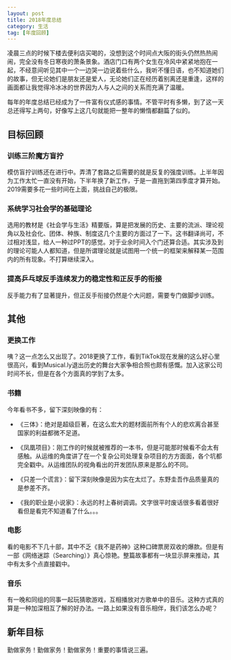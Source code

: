 ```yaml
---
layout: post
title: 2018年度总结
category: 生活
tag: [年度回顾]
---
```


凌晨三点的时候下楼去便利店买喝的，没想到这个时间点大阪的街头仍然热热闹闹，完全没有冬日寒夜的萧条景象。酒店门口有两个女生在冷风中紧紧地抱在一起，不经意间听见其中一个一边哭一边说着些什么，我听不懂日语，也不知道她们的故事，但无论她们是朋友还是爱人，无论她们正在经历着别离还是重逢，这样的画面都让我觉得冷冰冰的世界因为人与人之间的关系而充满了温暖。

每年的年度总结已经成为了一件富有仪式感的事情。不管平时有多懒，到了这一天总还得写上两句，好像写上这几句就能把一整年的懒惰都翻篇了似的。

<!--break-->

## 目标回顾

### 训练三阶魔方盲拧

模仿盲拧训练还在进行中。弄清了套路之后需要的就是反复的强度训练。上半年因为工作太忙一直没有开始，下半年换了新工作，于是一直拖到第四季度才算开始。2019需要多花一些时间在上面，挑战自己的极限。

### 系统学习社会学的基础理论

选用的教材是《社会学与生活》精要版，算是把发展的历史、主要的流派、理论视角以及社会化、团体、种族、制度这几个主要的方面过了一下。这书翻译尚可，不过相对浅显，给人一种过PPT的感觉。对于业余时间入个门还算合适。其实涉及到的理论可能人人都知道，但是所谓理论就是试图用一个统一的框架来解释某一范围内的所有现象。不打算继续深入。

### 提高乒乓球反手连续发力的稳定性和正反手的衔接

反手能力有了显著提升，但正反手衔接仍然是个大问题，需要专门做脚步训练。


## 其他

### 更换工作

咦？这一点怎么又出现了。2018更换了工作，看到TikTok现在发展的这么好心里很高兴，看到Musical.ly退出历史的舞台大家争相合照也颇有感慨。加入这家公司时间不长，但是在各个方面真的学到了太多。

### 书籍

今年看书不多，留下深刻映像的有：

- 《三体》：绝对是超级巨著，在这么宏大的题材面前所有个人的悲欢离合甚至国家的利益都微不足道。

- 《凤凰项目》：刚工作的时候就被推荐的一本书，但是可能那时候看不会太有感触。从运维的角度讲了在一个复杂公司处理复杂项目的方方面面，各个坑都完全戳中。从运维团队的视角看出的开发团队原来是那么的不同。

- 《只差一个谎言》：留下深刻映像是因为实在太烂了。东野圭吾作品质量真的是参差不齐。

- 《我的职业是小说家》：永远的村上春树调调。文字很平时废话很多看着很好看但是看完不知道看了什么。。。

### 电影

看的电影不下几十部，其中不乏《我不是药神》这种口碑票房双收的爆款。但是有一部《网络迷踪（Searching）》真心惊艳。整篇故事都有一块显示屏来推动，其中有太多个点直接戳中。

### 音乐

有一晚和同组的同事一起玩猜歌游戏，互相播放对方歌单中的音乐。这种方式真的算是一种加深相互了解的好办法。一路上如果没有音乐相伴，我们该怎么办呢？

## 新年目标

勤做家务！勤做家务！勤做家务！重要的事情说三遍。
